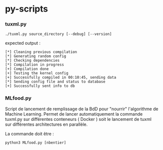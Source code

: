 # py-scripts

### tuxml.py
    ./tuxml.py source_directory [--debug] [--version]

expected output :

    [*] Cleaning previous compilation
    [*] Generating random config
    [*] Checking dependencies
    [*] Compilation in progress
    [+] Compilation done
    [+] Testing the kernel config
    [+] Successfully compiled in 00:10:45, sending data
    [*] Sending config file and status to database
    [+] Successfully sent info to db


### MLfood.py

  Script de lancement de remplissage de la BdD pour "nourrir" l'algorithme de Machine Learning.
  Permet de lancer automatiquement la commande tuxml.py sur différentes conteneurs ( Docker ) soit le lancement de tuxml sur différentes architectures en parallèle.

  La commande doit être :

    python3 MLfood.py [nbentier]
